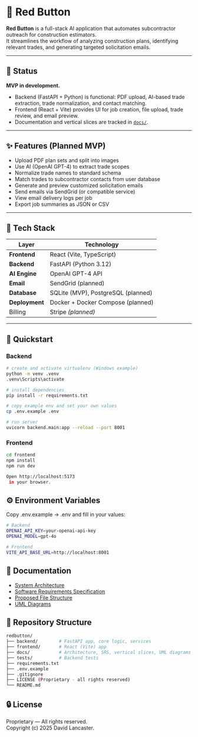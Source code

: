 # 🔴 Red Button

**Red Button** is a full-stack AI application that automates subcontractor outreach for construction estimators.  
It streamlines the workflow of analyzing construction plans, identifying relevant trades, and generating targeted solicitation emails.

---

## 🚧 Status

**MVP in development.**  
- Backend (FastAPI + Python) is functional: PDF upload, AI-based trade extraction, trade normalization, and contact matching.  
- Frontend (React + Vite) provides UI for job creation, file upload, trade review, and email preview.  
- Documentation and vertical slices are tracked in [`docs/`](docs/).

---

## ✨ Features (Planned MVP)

- Upload PDF plan sets and split into images  
- Use AI (OpenAI GPT-4) to extract trade scopes  
- Normalize trade names to standard schema  
- Match trades to subcontractor contacts from user database  
- Generate and preview customized solicitation emails  
- Send emails via SendGrid (or compatible service)  
- View email delivery logs per job  
- Export job summaries as JSON or CSV  

---

## 🧱 Tech Stack

| Layer        | Technology                |
|--------------|---------------------------|
| **Frontend** | React (Vite, TypeScript)  |
| **Backend**  | FastAPI (Python 3.12)     |
| **AI Engine**| OpenAI GPT-4 API          |
| **Email**    | SendGrid (planned)        |
| **Database** | SQLite (MVP), PostgreSQL (planned) |
| **Deployment** | Docker + Docker Compose (planned) |
| Billing      | Stripe *(planned)*        |

---

## 🚀 Quickstart

### Backend

```bash
# create and activate virtualenv (Windows example)
python -m venv .venv
.venv\Scripts\activate

# install dependencies
pip install -r requirements.txt

# copy example env and set your own values
cp .env.example .env

# run server
uvicorn backend.main:app --reload --port 8001

```
### Frontend

```bash
cd frontend
npm install
npm run dev

Open http://localhost:5173
 in your browser.
```

## ⚙️ Environment Variables
Copy .env.example → .env and fill in your values:

```bash
# Backend
OPENAI_API_KEY=your-openai-api-key
OPENAI_MODEL=gpt-4o

# Frontend
VITE_API_BASE_URL=http://localhost:8001

```

## 📄 Documentation

- [System Architecture](docs/architecture.md)
- [Software Requirements Specification](docs/srs.md)
- [Proposed File Structure](docs/file_structure.md)
- [UML Diagrams](docs/uml/)


## 📁 Repository Structure

```bash
redbutton/
├── backend/        # FastAPI app, core logic, services
├── frontend/       # React (Vite) app
├── docs/           # Architecture, SRS, vertical slices, UML diagrams
├── tests/          # Backend tests
├── requirements.txt
├── .env.example
├── .gitignore
├── LICENSE (Proprietary - all rights reserved)
└── README.md

```

## 🔒 License
Proprietary — All rights reserved.  
Copyright (c) 2025 David Lancaster.
